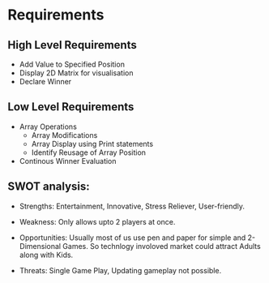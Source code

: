 # Requirements

## High Level Requirements
* Add Value to Specified Position
* Display 2D Matrix for visualisation
* Declare Winner

## Low Level Requirements
* Array Operations
  * Array Modifications
  * Array Display using Print statements
  * Identify Reusage  of Array Position
* Continous Winner Evaluation

## SWOT analysis:

* Strengths: Entertainment, Innovative, Stress Reliever, User-friendly.

* Weakness: Only allows upto 2 players at once.

* Opportunities: Usually most of us use pen and paper for simple and 2-Dimensional Games. So technlogy involoved market could attract Adults along with Kids.

* Threats: Single Game Play, Updating gameplay not possible.
